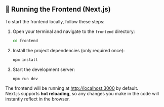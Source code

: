 ## 🚀 Running the Frontend (Next.js)

To start the frontend locally, follow these steps:

1. Open your terminal and navigate to the `frontend` directory:
    ```bash
    cd frontend
    ```

2. Install the project dependencies (only required once):
    ```bash
    npm install
    ```

3. Start the development server:
    ```bash
    npm run dev
    ```

The frontend will be running at [http://localhost:3000](http://localhost:3000) by default.  
Next.js supports **hot reloading**, so any changes you make in the code will instantly reflect in the browser.

